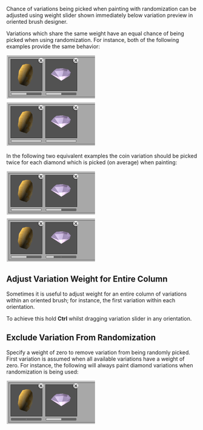 Chance of variations being picked when painting with randomization can be adjusted using
weight slider shown immediately below variation preview in oriented brush designer.

Variations which share the same weight have an equal chance of being picked when using
randomization. For instance, both of the following examples provide the same behavior:

![Two equivalent examples of variation weights.](../img/brush/variation-weights-1.png)

In the following two equivalent examples the coin variation should be picked twice for
each diamond which is picked (on average) when painting:

![Coins are more common with variation weights.](../img/brush/variation-weights-2.png)



## Adjust Variation Weight for Entire Column

Sometimes it is useful to adjust weight for an entire column of variations within an
oriented brush; for instance, the first variation within each orientation.

To achieve this hold **Ctrl** whilst dragging variation slider in any orientation.



## Exclude Variation From Randomization

Specify a weight of zero to remove variation from being randomly picked. First variation
is assumed when all available variations have a weight of zero. For instance, the
following will always paint diamond variations when randomization is being used:

![Avoid picking variation at random with zero weight.](../img/brush/variation-weights-3.png)
